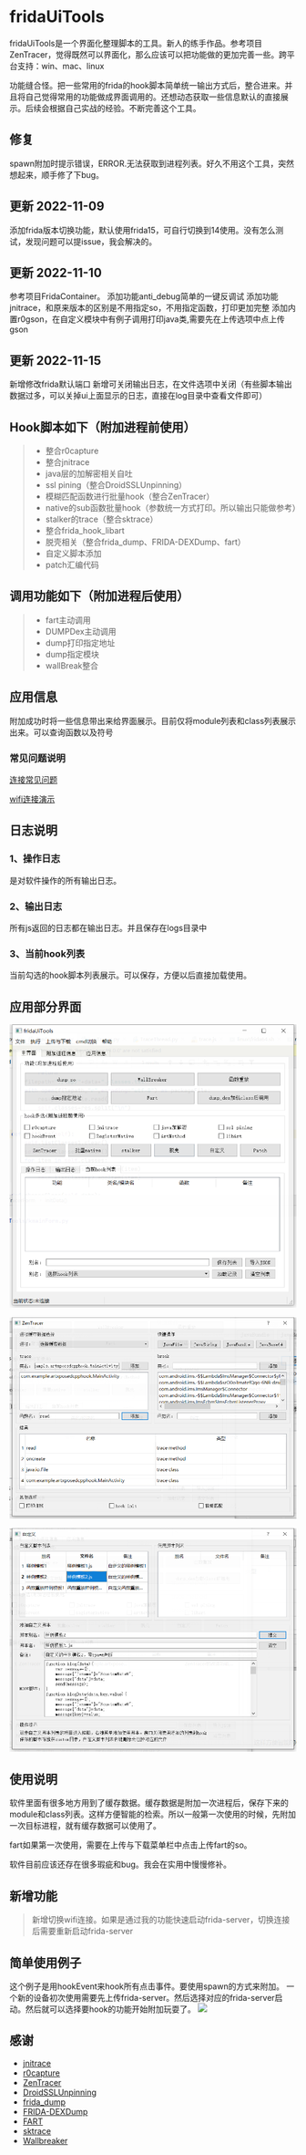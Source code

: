 # fridaUiTools

fridaUiTools是一个界面化整理脚本的工具。新人的练手作品。参考项目ZenTracer，觉得既然可以界面化，那么应该可以把功能做的更加完善一些。跨平台支持：win、mac、linux

功能缝合怪。把一些常用的frida的hook脚本简单统一输出方式后，整合进来。并且将自己觉得常用的功能做成界面调用的。还想动态获取一些信息默认的直接展示。后续会根据自己实战的经验。不断完善这个工具。

## 修复
spawn附加时提示错误，ERROR.无法获取到进程列表。好久不用这个工具，突然想起来，顺手修了下bug。

## 更新 2022-11-09
添加frida版本切换功能，默认使用frida15，可自行切换到14使用。没有怎么测试，发现问题可以提issue，我会解决的。

## 更新 2022-11-10
参考项目FridaContainer。
添加功能anti_debug简单的一键反调试
添加功能jnitrace，和原来版本的区别是不用指定so，不用指定函数，打印更加完整
添加内置r0gson，在自定义模块中有例子调用打印java类,需要先在上传选项中点上传gson

## 更新 2022-11-15
新增修改frida默认端口
新增可关闭输出日志，在文件选项中关闭（有些脚本输出数据过多，可以关掉ui上面显示的日志，直接在log目录中查看文件即可）

##  Hook脚本如下（附加进程前使用）

> * 整合r0capture
> * 整合jnitrace
> * java层的加解密相关自吐
> * ssl pining（整合DroidSSLUnpinning）
> * 模糊匹配函数进行批量hook（整合ZenTracer）
> * native的sub函数批量hook（参数统一方式打印。所以输出只能做参考）
> * stalker的trace（整合sktrace）
> * 整合frida_hook_libart
> * 脱壳相关（整合frida_dump、FRIDA-DEXDump、fart）
> * 自定义脚本添加
> * patch汇编代码 


## 调用功能如下（附加进程后使用）

> * fart主动调用
> * DUMPDex主动调用
> * dump打印指定地址
> * dump指定模块
> * wallBreak整合

## 应用信息

附加成功时将一些信息带出来给界面展示。目前仅将module列表和class列表展示出来。可以查询函数以及符号

### 常见问题说明

[连接常见问题](https://www.bilibili.com/video/BV16b4y1x7g5/)

[wifi连接演示](https://www.bilibili.com/video/BV1Aq4y147gu/)

## 日志说明

### 1、操作日志

是对软件操作的所有输出日志。

### 2、输出日志

所有js返回的日志都在输出日志。并且保存在logs目录中

### 3、当前hook列表

当前勾选的hook脚本列表展示。可以保存，方便以后直接加载使用。



## 应用部分界面

![image-20210710125622863](./img/image-20210624204848522.png)

![image-20210710130420705](./img/image-20210710130116100.png)

![image-20210710130555333](./img/image-20210710130509193.png)


## 使用说明

软件里面有很多地方用到了缓存数据。缓存数据是附加一次进程后，保存下来的module和class列表。这样方便智能的检索。所以一般第一次使用的时候，先附加一次目标进程，就有缓存数据可以使用了。

fart如果第一次使用，需要在上传与下载菜单栏中点击上传fart的so。

软件目前应该还存在很多瑕疵和bug。我会在实用中慢慢修补。

## 新增功能

> 新增切换wifi连接。如果是通过我的功能快速启动frida-server，切换连接后需要重新启动frida-server

## 简单使用例子
这个例子是用hookEvent来hook所有点击事件。要使用spawn的方式来附加。
一个新的设备初次使用需要先上传frida-server。然后选择对应的frida-server启动。然后就可以选择要hook的功能开始附加玩耍了。
![](./fridaUiToolsDemo.gif)



## 感谢

* [jnitrace](https://github.com/chame1eon/jnitrace)
* [r0capture](https://github.com/r0ysue/r0capture)
* [ZenTracer](https://github.com/hluwa/ZenTracer)
* [DroidSSLUnpinning](https://github.com/WooyunDota/DroidSSLUnpinning)
* [frida_dump](https://github.com/lasting-yang/frida_dump)
* [FRIDA-DEXDump](https://github.com/hluwa/FRIDA-DEXDump)
* [FART](https://github.com/hanbinglengyue/FART)
* [sktrace](https://github.com/bmax121/sktrace)
* [Wallbreaker](https://github.com/hluwa/Wallbreaker)
